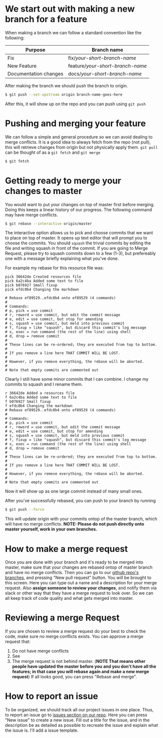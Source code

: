 # We start out with making a new branch for a feature
When making a branch we can follow a standard convention like the following:

| Purpose | Branch name |
| ------- | ----------- |
| Fix | fix/*your-short-branch-name* |
| New Feature | feature/*your-short-branch-name* |
| Documentation changes | docs/*your-short-branch-name* |

After making the branch we should push the branch to origin.
```sh
$ git push --set-upstream origin branch-name-goes-here
```
After this, it will show up on the repo and you can push using `git push`

# Pushing and merging your feature
We can follow a simple and general procedure so we can avoid dealing to merge conflicts. It is a good idea to always fetch from the repo (not pull), this will retrieve 
changes from origin but not physically apply them. `git pull` can be thought of as a `git fetch` and `git merge`

```sh
$ git fetch
```
# Getting ready to merge your changes to master
You would want to put your changes on top of master first before merging. Doing this keeps a linear history of our progress. The following command may have merge conflicts.
```sh
$ git rebase --interactive origin/master
```
The interactive option allows us to pick and choose commits that we want to place on top of master. It opens up text editor that will prompt you to choose the commits. You should `squash` the trivial commits by editing the file and writing squash in front of the commit. If you are going to Merge Request, please try to squash commits down to a few (1-3), but prefereably one with a message briefly explaining what you've done.

For example my rebase for this resource file was:
```
pick 36642de Created resources file
pick 6a2c4ba Added some text to file
pick b076927 Small fixup
pick efdc0b4 Changing the markdown

# Rebase ef89529..efdc0b4 onto ef89529 (4 commands)
#
# Commands:
# p, pick = use commit
# r, reword = use commit, but edit the commit message
# e, edit = use commit, but stop for amending
# s, squash = use commit, but meld into previous commit
# f, fixup = like "squash", but discard this commit's log message
# x, exec = run command (the rest of the line) using shell
# d, drop = remove commit
#
# These lines can be re-ordered; they are executed from top to bottom.
#
# If you remove a line here THAT COMMIT WILL BE LOST.
#
# However, if you remove everything, the rebase will be aborted.
#
# Note that empty commits are commented out
```
Clearly I still have some minor commits that I can combine. I change my commits to squash and I rename them.
```
r 36642de Added a resources file
f 6a2c4ba Added some text to file
f b076927 Small fixup
f efdc0b4 Changing the markdown
# Rebase ef89529..efdc0b4 onto ef89529 (4 commands)
#
# Commands:
# p, pick = use commit
# r, reword = use commit, but edit the commit message
# e, edit = use commit, but stop for amending
# s, squash = use commit, but meld into previous commit
# f, fixup = like "squash", but discard this commit's log message
# x, exec = run command (the rest of the line) using shell
# d, drop = remove commit
#
# These lines can be re-ordered; they are executed from top to bottom.
#
# If you remove a line here THAT COMMIT WILL BE LOST.
#
# However, if you remove everything, the rebase will be aborted.
#
# Note that empty commits are commented out
```
Now it will show up as one large commit instead of many small ones.

After you've successfully rebased, you can push to your branch by running
```sh
$ git push --force
```
This will update origin with your commits ontop of the master branch, which will have no merge conflicts.
**NOTE: Please do not push directly onto master yourself, work in your own branches.**

# How to make a merge request
Once you are done with your branch and it's ready to be merged into master, make sure that your changes are rebased ontop of master branch and have no merge conflicts.
Then you can go to our [github repo's branches](https://github.com/phgupta/Trash-Classification/branches), and pressing "New pull request" button. You will be brought to this screen. Here you can type out a name and a description for your merge request. Also **assign someone to review your changes**, and notify them via slack or other way that they have a merge request to look over. So we can all keep track of code quality and what gets merged into master.
# Reviewing a merge Request
If you are chosen to review a merge request do your best to check the code, make sure no merge conflicts exists. 
You can approve a merge request that:
1. Do not have merge conflicts
2. See 
3. The merge request is not behind master. (**NOTE That means other people have updated the master before you and you don't have all the features; in that case you will rebase again and make a new merge request**)
If all looks good, you can press "Rebase and merge".

# How to report an issue
To be organized, we should track all our project issues in one place. Thus, to report an issue go to [issues section on our repo](https://github.com/phgupta/Trash-Classification/issues).
Here you can press "New issue" to create a new issue. Fill out a title for the issue, and in the description be as detailed as possible to recreate the issue and explain what the issue is. I'll add a issue template.
